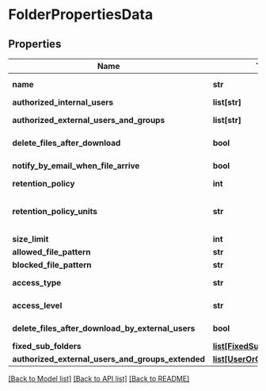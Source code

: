 # FolderPropertiesData

## Properties
Name | Type | Description | Notes
------------ | ------------- | ------------- | -------------
**name** | **str** | The name of the folder. REQUIRED:addMFTFolder,addMFTFolderForSite | HIDDEN | [optional] 
**authorized_internal_users** | **list[str]** | Authorized Internal Users. HIDDEN | [optional] 
**authorized_external_users_and_groups** | **list[str]** | Authorized External Users And User Groups. HIDDEN | [optional] 
**delete_files_after_download** | **bool** | Delete file after downloaded from incoming folder. HIDDEN | [optional] 
**notify_by_email_when_file_arrive** | **bool** | Send email notification to external users when a new file arrives. HIDDEN | [optional] 
**retention_policy** | **int** | Retention policy. HIDDEN | [optional] 
**retention_policy_units** | **str** | Retention policy units(Hours/Days). HIDDEN | [optional] [default to 'Hours']
**size_limit** | **int** | Size limit for folder (in Gigabyte). HIDDEN | [optional] 
**allowed_file_pattern** | **str** | allowed file pattern wildcard. HIDDEN | [optional] 
**blocked_file_pattern** | **str** | blocked file pattern wildcard. HIDDEN | [optional] 
**access_type** | **str** | Folder&#x27;s access type (Limited, Unlimited). HIDDEN | [optional] 
**access_level** | **str** | Access level of virtual folder - Read only, Write only, Full control | [optional] 
**delete_files_after_download_by_external_users** | **bool** | Delete file after downloaded by external users. HIDDEN | [optional] 
**fixed_sub_folders** | [**list[FixedSubFolder]**](FixedSubFolder.md) |  | [optional] 
**authorized_external_users_and_groups_extended** | [**list[UserOrGroupExtended]**](UserOrGroupExtended.md) |  | [optional] 

[[Back to Model list]](../README.md#documentation-for-models) [[Back to API list]](../README.md#documentation-for-api-endpoints) [[Back to README]](../README.md)


